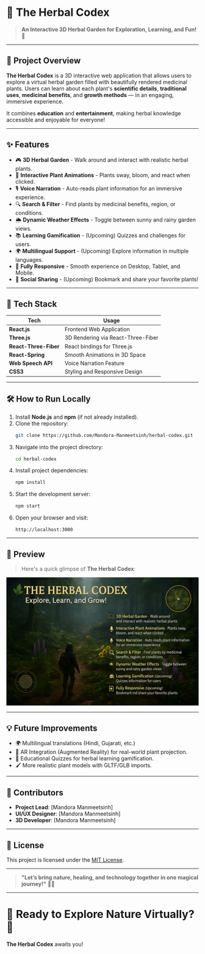 # 🌿 The Herbal Codex

> **An Interactive 3D Herbal Garden for Exploration, Learning, and Fun!** 🚀

---

## 📖 Project Overview

**The Herbal Codex** is a 3D interactive web application that allows users to explore a virtual herbal garden filled with beautifully rendered medicinal plants. Users can learn about each plant's **scientific details**, **traditional uses**, **medicinal benefits**, and **growth methods** — in an engaging, immersive experience.

It combines **education** and **entertainment**, making herbal knowledge accessible and enjoyable for everyone!

---

## ✨ Features

- 🎮 **3D Herbal Garden** - Walk around and interact with realistic herbal plants.
- 🌱 **Interactive Plant Animations** - Plants sway, bloom, and react when clicked.
- 🎙️ **Voice Narration** - Auto-reads plant information for an immersive experience.
- 🔍 **Search & Filter** - Find plants by medicinal benefits, region, or conditions.
- 🌦️ **Dynamic Weather Effects** - Toggle between sunny and rainy garden views.
- 📚 **Learning Gamification** - (Upcoming) Quizzes and challenges for users.
- 🌍 **Multilingual Support** - (Upcoming) Explore information in multiple languages.
- 📱 **Fully Responsive** - Smooth experience on Desktop, Tablet, and Mobile.
- 📸 **Social Sharing** - (Upcoming) Bookmark and share your favorite plants!

---

## 🚀 Tech Stack

| Tech                | Usage                           |
|---------------------|---------------------------------|
| **React.js**         | Frontend Web Application        |
| **Three.js**         | 3D Rendering via React-Three-Fiber |
| **React-Three-Fiber**| React bindings for Three.js     |
| **React-Spring**     | Smooth Animations in 3D Space   |
| **Web Speech API**   | Voice Narration Feature         |
| **CSS3**             | Styling and Responsive Design   |

---

## 🛠️ How to Run Locally

1. Install **Node.js** and **npm** (if not already installed).
2. Clone the repository:
   ```bash
   git clone https://github.com/Mandora-Manmeetsinh/herbal-codex.git
   ```
3. Navigate into the project directory:
   ```bash
   cd herbal-codex
   ```
4. Install project dependencies:
   ```bash
   npm install
   ```
5. Start the development server:
   ```bash
   npm start
   ```
6. Open your browser and visit:
   ```
   http://localhost:3000
   ```

---

## 📸 Preview

> Here's a quick glimpse of **The Herbal Codex**:

![The Herbal Codex Preview](./preview.png.png)

---

## 💡 Future Improvements

- 🌍 Multilingual translations (Hindi, Gujarati, etc.)
- 🌟 AR Integration (Augmented Reality) for real-world plant projection.
- 🧟 Educational Quizzes for herbal learning gamification.
- 🖌️ More realistic plant models with GLTF/GLB imports.

---

## 🤝 Contributors

- **Project Lead**: [Mandora Manmeetsinh]
- **UI/UX Designer**: [Mandora Manmeetsinh]
- **3D Developer**: [Mandora Manmeetsinh]

---

## 📜 License

This project is licensed under the [MIT License](LICENSE).

---

> **"Let’s bring nature, healing, and technology together in one magical journey!"** 🌿✨

---

# 🚀 Ready to Explore Nature Virtually? 🌱  
**The Herbal Codex** awaits you!


